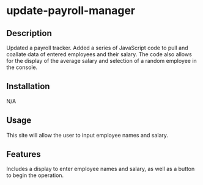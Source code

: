 # update-payroll-manager
## Description
Updated a payroll tracker. Added a series of JavaScript code to pull and coallate data of entered employees and their salary. The code also allows for the display of the average salary and selection of a random employee in the console.

## Installation
N/A

## Usage
This site will allow the user to input employee names and salary.

## Features
Includes a display to enter employee names and salary, as well as a button to begin the operation. 